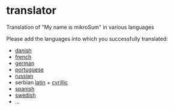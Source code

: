 # translator
Translation of "My name is mikroSum" in various languages

Please add the languages into which you successfully translated:
- [danish](danish.txt)
- [french](french.txt)
- [german](german.txt)
- [portuguese](portuguese.txt)
- [russian](russian.txt)
- serbian [latin](serbian.txt) + [cyrillic](serbian_cyrillic.txt)
- [spanish](spanish.txt)
- [swedish](swedish.txt)
- ...
